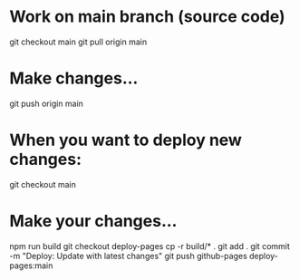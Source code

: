 # Work on main branch (source code)
git checkout main
git pull origin main
# Make changes...
git push origin main

# When you want to deploy new changes:
git checkout main
# Make your changes...
npm run build
git checkout deploy-pages
cp -r build/* .
git add .
git commit -m "Deploy: Update with latest changes"
git push github-pages deploy-pages:main
